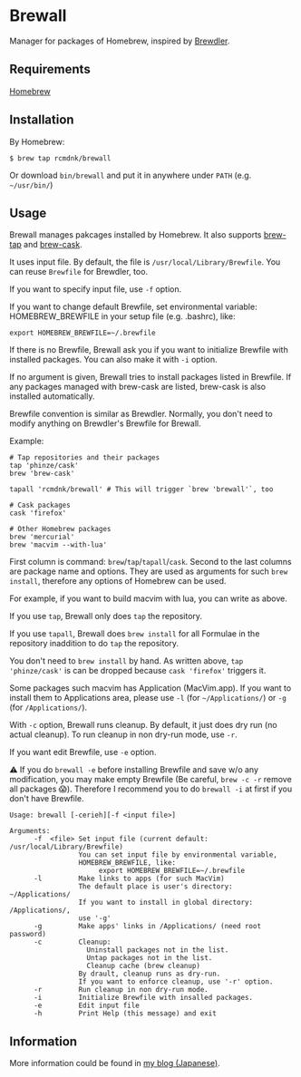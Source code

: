 Brewall
=======

Manager for packages of Homebrew, inspired by [Brewdler](https://github.com/andrew/brewdler).

## Requirements

[Homebrew](https://github.com/mxcl/homebrew)

## Installation

By Homebrew:

    $ brew tap rcmdnk/brewall

Or download `bin/brewall` and put it in anywhere under `PATH` (e.g. `~/usr/bin/`)

## Usage
Brewall manages pakcages installed by Homebrew.
It also supports [brew-tap](https://github.com/mxcl/homebrew/wiki/brew-tap)
and [brew-cask](https://github.com/phinze/homebrew-cask).

It uses input file. By default, the file is `/usr/local/Library/Brewfile`.
You can reuse `Brewfile` for Brewdler, too.

If you want to specify input file, use `-f` option.

If you want to change default Brewfile, set environmental variable: HOMEBREW_BREWFILE
in your setup file (e.g. .bashrc), like:

    export HOMEBREW_BREWFILE=~/.brewfile

If there is no Brewfile, Brewall ask you if you want to initialize Brewfile
with installed packages.
You can also make it with `-i` option.

If no argument is given, Brewall tries to install packages listed in Brewfile.
If any packages managed with brew-cask are listed, brew-cask is also installed automatically.

Brewfile convention is similar as Brewdler.
Normally, you don't need to modify anything on Brewdler's Brewfile for Brewall.

Example:

    # Tap repositories and their packages
    tap 'phinze/cask'
    brew 'brew-cask'
    
    tapall 'rcmdnk/brewall' # This will trigger `brew 'brewall'`, too
    
    # Cask packages
    cask 'firefox'
    
    # Other Homebrew packages
    brew 'mercurial'
    brew 'macvim --with-lua'

First column is command: `brew`/`tap`/`tapall`/`cask`.
Second to the last columns are package name and options.
They are used as arguments for such `brew install`,
therefore any options of Homebrew can be used.

For example, if you want to build macvim with lua, you can write as above.

If you use `tap`, Brewall only does `tap` the repository.

If you use `tapall`, Brewall does `brew install` for all Formulae in the repository
inaddition to do `tap` the repository.

You don't need to `brew install` by hand.
As written above, `tap 'phinze/cask'` is can be dropped
because `cask 'firefox'` triggers it.

Some packages such macvim has Application (MacVim.app).
If you want to install them to Applications area,
please use `-l` (for `~/Applications/`) or `-g` (for `/Applications/`).

With `-c` option, Brewall runs cleanup.
By default, it just does dry run (no actual cleanup).
To run cleanup in non dry-run mode, use `-r`.

If you want edit Brewfile, use `-e` option.

:warning: If you do `brewall -e` before installing Brewfile and save w/o any modification,
you may make empty Brewfile (Be careful, `brew -c -r` remove all packages :scream:).
Therefore I recommend you to do `brewall -i` at first if you don't have Brewfile.

    Usage: brewall [-cerieh][-f <input file>]

    Arguments:
          -f  <file> Set input file (current default: /usr/local/Library/Brewfile)
                     You can set input file by environmental variable,
                     HOMEBREW_BREWFILE, like:
                          export HOMEBREW_BREWFILE=~/.brewfile
          -l         Make links to apps (for such MacVim)
                     The default place is user's directory: ~/Applications/
                     If you want to install in global directory: /Applications/,
                     use '-g'
          -g         Make apps' links in /Applications/ (need root password)
          -c         Cleanup:
                       Uninstall packages not in the list.
                       Untap packages not in the list.
                       Cleanup cache (brew cleanup)
                     By drault, cleanup runs as dry-run.
                     If you want to enforce cleanup, use '-r' option.
          -r         Run cleanup in non dry-run mode.
          -i         Initialize Brewfile with insalled packages.
          -e         Edit input file
          -h         Print Help (this message) and exit

## Information
More information could be found in [my blog (Japanese)](http://rcmdnk.github.io/blog/2013/09/13/computer-mac-install-homebrew/).
